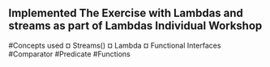 ## Implemented The Exercise with Lambdas and streams as part of Lambdas Individual Workshop

#Concepts used
¤ Streams()
¤ Lambda 
¤ Functional Interfaces
   #Comparator
   #Predicate
   #Functions
   